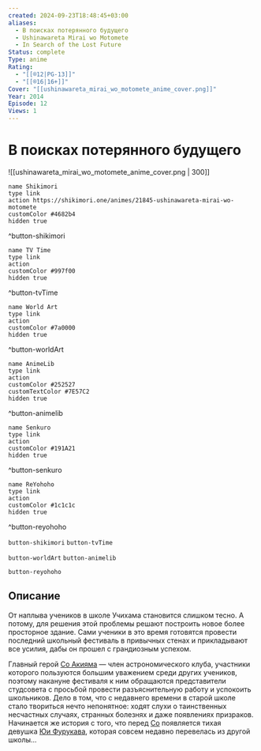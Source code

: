 ```yaml
---
created: 2024-09-23T18:48:45+03:00
aliases:
  - В поисках потерянного будущего
  - Ushinawareta Mirai wo Motomete
  - In Search of the Lost Future
Status: complete
Type: anime
Rating:
  - "[[®️12|PG-13]]"
  - "[[®️16|16+]]"
Cover: "[[ushinawareta_mirai_wo_motomete_anime_cover.png]]"
Year: 2014
Episode: 12
Views: 1
---
```


# В поисках потерянного будущего

![[ushinawareta_mirai_wo_motomete_anime_cover.png | 300]]

```button
name Shikimori
type link
action https://shikimori.one/animes/21845-ushinawareta-mirai-wo-motomete
customColor #4682b4
hidden true
```
^button-shikimori

```button
name TV Time
type link
action 
customColor #997f00
hidden true
```
^button-tvTime

```button
name World Art
type link
action 
customColor #7a0000
hidden true
```
^button-worldArt

```button
name AnimeLib
type link
action 
customColor #252527
customTextColor #7E57C2
hidden true
```
^button-animelib

```button
name Senkuro
type link
action 
customColor #191A21
hidden true
```
^button-senkuro

```button
name ReYohoho
type link
action 
customColor #1c1c1c
hidden true
```
^button-reyohoho



`button-shikimori` `button-tvTime`

`button-worldArt` `button-animelib`

`button-reyohoho`

## Описание

От наплыва учеников в школе Учихама становится слишком тесно. А потому, для решения этой проблемы решают построить новое более просторное здание. Сами ученики в это время готовятся провести последний школьный фестиваль в привычных стенах и прикладывают все усилия, дабы он прошел с грандиозным успехом.

Главный герой [Со Акияма](https://shikimori.one/characters/110641-sou-akiyama) — член астрономического клуба, участники которого пользуются большим уважением среди других учеников, поэтому накануне фестиваля к ним обращаются представители студсовета с просьбой провести разъяснительную работу и успокоить школьников. Дело в том, что с недавнего времени в старой школе стало твориться нечто непонятное: ходят слухи о таинственных несчастных случаях, странных болезнях и даже появлениях призраков. Начинается же история с того, что перед [Со](https://shikimori.one/characters/110641-sou-akiyama) появляется тихая девушка [Юи Фурукава](https://shikimori.one/characters/110645-yui-furukawa), которая совсем недавно перевелась из другой школы...
